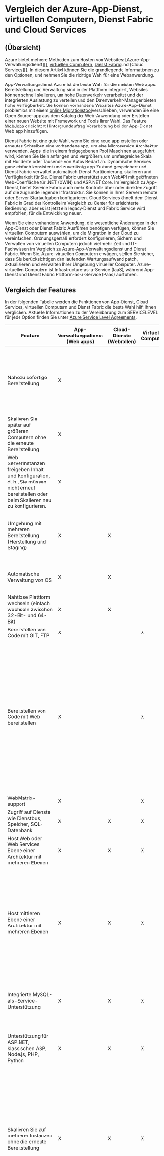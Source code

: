 <properties
    pageTitle="Azure-App-Dienst, virtuellen Computern, Dienst Fabric und Cloud Services-Vergleich | Microsoft Azure"
    description="Erfahren Sie, wie zwischen Azure-App-Verwaltungsdienst, virtuellen Computern, Dienst Fabric und Cloud-Dienste für das Hosten von Webanwendungen auswählen."
    services="app-service\web, virtual-machines, cloud-services"
    documentationCenter=""
    authors="tdykstra"
    manager="wpickett"
    editor="jimbe"/>

<tags
    ms.service="app-service-web"
    ms.workload="web"
    ms.tgt_pltfrm="na"
    ms.devlang="na"
    ms.topic="article"
    ms.date="07/07/2016"
    ms.author="tdykstra"/>

# <a name="azure-app-service-virtual-machines-service-fabric-and-cloud-services-comparison"></a>Vergleich der Azure-App-Dienst, virtuellen Computern, Dienst Fabric und Cloud Services

## <a name="overview"></a>(Übersicht)

Azure bietet mehrere Methoden zum Hosten von Websites: [Azure-App-Verwaltungsdienst][], [virtuellen Computern][], [Dienst Fabric][]und [Cloud Services][]. In diesem Artikel können Sie die grundlegende Informationen zu den Optionen, und nehmen Sie die richtige Wahl für eine Webanwendung.

App-Verwaltungsdienst Azure ist die beste Wahl für die meisten Web apps. Bereitstellung und Verwaltung sind in der Plattform integriert, Websites können schnell skalieren, um hohe Datenverkehr verarbeitet und der integrierten Auslastung zu verteilen und den Datenverkehr-Manager bieten hohe Verfügbarkeit. Sie können vorhandene Websites Azure-App-Dienst problemlos mit einem [online Migrationstool](https://www.migratetoazure.net/)verschieben, verwenden Sie eine Open Source-app aus dem Katalog der Web-Anwendung oder Erstellen einer neuen Website mit Framework und Tools Ihrer Wahl. Das Feature [WebJobs][] erleichtert Hintergrundauftrag Verarbeitung bei der App-Dienst Web app hinzufügen.

Dienst Fabric ist eine gute Wahl, wenn Sie eine neue app erstellen oder erneutes Schreiben eine vorhandene app, um eine Microservice Architektur verwenden. Apps, die in einem freigegebenen Pool Maschinen ausgeführt wird, können Sie klein anfangen und vergrößern, um umfangreiche Skala mit Hunderte oder Tausende von Autos Bedarf an. Dynamische Services ganz einfach konsistent und zuverlässig app Zustand gespeichert und Dienst Fabric verwaltet automatisch Dienst Partitionierung, skalieren und Verfügbarkeit für Sie.  Dienst Fabric unterstützt auch WebAPI mit geöffneten Web-Oberfläche für .NET (OWIN) und ASP.NET Core.  Im Vergleich zu App-Dienst, bietet Service Fabric auch mehr Kontrolle über oder direkten Zugriff auf die zugrunde liegende Infrastruktur. Sie können in Ihren Servern remote oder Server Startaufgaben konfigurieren. Cloud Services ähnelt dem Dienst Fabric in Grad der Kontrolle im Vergleich zu Center für erleichterte Bedienung, aber es ist jetzt ein legacy-Dienst und Fabric Service wird empfohlen, für die Entwicklung neuer.

Wenn Sie eine vorhandene Anwendung, die wesentliche Änderungen in der App-Dienst oder Dienst Fabric Ausführen benötigen verfügen, können Sie virtuellen Computern auswählen, um die Migration in der Cloud zu vereinfachen. Ordnungsgemäß erfordert konfigurieren, Sichern und Verwalten von virtuellen Computern jedoch viel mehr Zeit und IT-Fachwissen im Vergleich zu Azure-App-Verwaltungsdienst und Dienst Fabric. Wenn Sie, Azure-virtuellen Computern erwägen, stellen Sie sicher, dass Sie berücksichtigen den laufenden Wartungsaufwand patch, aktualisieren und Verwalten Ihrer Umgebung virtueller Computer. Azure-virtuellen Computern ist Infrastructure-as-a-Service (IaaS), während App-Dienst und Dienst Fabric Platform-as-a-Service (Paas) ausführen. 

## <a name="features"></a>Vergleich der Features

In der folgenden Tabelle werden die Funktionen von App-Dienst, Cloud Services, virtuellen Computern und Dienst Fabric die beste Wahl hilft Ihnen verglichen. Aktuelle Informationen zu der Vereinbarung zum SERVICELEVEL für jede Option finden Sie unter [Azure Service Level Agreements](/support/legal/sla/).

Feature|App-Verwaltungsdienst (Web apps)|Cloud-Dienste (Webrollen)|Virtuellen Computern|Dienst Fabric|Notizen
---|---|---|---|---|---
Nahezu sofortige Bereitstellung|X|||X|Bereitstellen einer Anwendung oder einer Anwendungsupdate auf einen Clouddienst, oder Erstellen eines virtuellen Computers dauert einige Minuten mindestens; Bereitstellen einer Anwendung mit einem Web-app dauert Sekunden.
Skalieren Sie später auf größeren Computern ohne die erneute Bereitstellung|X|||X|
Web Serverinstanzen freigeben Inhalt und Konfiguration, d. h., Sie müssen nicht erneut bereitstellen oder beim Skalieren neu zu konfigurieren.|X|||X|
Umgebung mit mehreren Bereitstellung (Herstellung und Staging)|X|X||X|Dienst Fabric ermöglicht es Ihnen, dass mehrere Umgebungen für Ihre apps oder unterschiedliche Versionen von der app-nebeneinander bereitstellen.
Automatische Verwaltung von OS|X|X|||Automatische Updates für OS geplant für eine zukünftige Service-Struktur lassen Sie wieder los.
Nahtlose Plattform wechseln (einfach wechseln zwischen 32-Bit- und 64-Bit)|X|X|||
Bereitstellen von Code mit GIT, FTP|X||X||
Bereitstellen von Code mit Web bereitstellen|X||X||Cloud Services unterstützt die Verwendung von Web zum Bereitstellen von Updates für einzelne Rolleninstanzen bereitstellen. Allerdings werden, können Sie es für anfängliche Bereitstellung von einer Rolle verwenden, und wenn Sie Web bereitstellen für ein Update verwenden, müssen Sie separat für jede Instanz von einer Rolle bereitstellen. Mehrere Instanzen sind für die Inanspruchnahme der Cloud-Dienst Vereinbarung zum SERVICELEVEL für die Herstellung Umgebungen erforderlich.
WebMatrix-support|X||X||
Zugriff auf Dienste wie Dienstbus, Speicher, SQL-Datenbank|X|X|X|X|
Host Web oder Web Services Ebene einer Architektur mit mehreren Ebenen|X|X|X|X|
Host mittleren Ebene einer Architektur mit mehreren Ebenen|X|X|X|X|App-Dienst Web apps können einfach REST-API mittlere Ebene hosten, und das Feature [WebJobs](http://go.microsoft.com/fwlink/?linkid=390226) kann im Hintergrund verarbeitenden Aufträge hosten. Sie können eine dedizierte Website unabhängig Skalierbarkeit für die Leiste erzielen WebJobs ausführen. Die Vorschau- [API apps](../app-service-api/app-service-api-apps-why-best-platform.md) -Funktion bietet noch mehr Features für die restlichen Dienste verwalten.
Integrierte MySQL-als-Service-Unterstützung|X|X|X||Cloud Services können MySQL-als-Service durch ClearDBs Angebote, aber nicht als Teil des Workflows Azure-Portal integrieren.
Unterstützung für ASP.NET, klassischen ASP, Node.js, PHP, Python|X|X|X|X|Dienst Fabric unterstützt die Erstellung einer Front-End-Web mithilfe von [ASP.NET 5](../service-fabric/service-fabric-add-a-web-frontend.md) , oder Sie können jede Art von Anwendung (Node.js, Java usw.) als [Gast ausführbare](../service-fabric/service-fabric-deploy-existing-app.md)bereitstellen.
Skalieren Sie auf mehrerer Instanzen ohne die erneute Bereitstellung|X|X|X|X|Virtuellen Computern skalieren können, auf mehrere Instanzen, aber die Dienste, die ausgeführt werden müssen, diese Skalierung behandeln geschrieben werden. Sie müssen ein Lastenausgleich zum Weiterleiten von Besprechungsanfragen über den Computer, und erstellen Sie eine Gruppe Zugehörigkeit, um zu verhindern, dass gleichzeitige Neustarten aller Instanzen aufgrund von Fehlern Wartung oder Hardware konfigurieren.
Unterstützung von SSL|X|X|X|X|Für App-Dienst Web apps wird für den benutzerdefinierten Domänennamen SSL nur Basic- und Standard-Modus unterstützt. Informationen zur Verwendung von SSL mit Web apps finden Sie unter [konfigurieren ein SSL-Zertifikat für eine Website Azure](../app-service-web/web-sites-configure-ssl-certificate.md).
Integration von Visual Studio|X|X|X|X|
Remote-Debuggen|X|X|X||
Bereitstellen von Code mit TFS|X|X|X|X|
Netzwerkisolation mit [Azure-virtuellen Netzwerk](/services/virtual-network/)|X|X|X|X|Siehe auch [Azure Websites virtuelles Netzwerk-Integration](/blog/2014/09/15/azure-websites-virtual-network-integration/)
Unterstützung für [Azure Datenverkehr-Manager](/services/traffic-manager/)|X|X|X|X|
Integrierte Endpunkt für die Überwachung|X|X|X||
Remote desktop-Zugriff auf Servern||X|X|X|
Installieren von einem beliebigen benutzerdefinierten MSI||X|X|X|Dienst Fabric ermöglicht es Ihnen, eine ausführbare Datei als [Gast ausführbare](../service-fabric/service-fabric-deploy-existing-app.md) hosten, oder Sie können eine beliebige app installieren, auf den virtuellen Computern.
Möglichkeit zum Definieren/Start Aufgaben ausführen||X|X|X|
ETW-Ereignisse können hören möchten||X|X|X|

## <a name="scenarios"></a>Szenarien und Empfehlungen

Hier sind einige häufige Anwendungsszenarien mit anderem Ort tätig welche Azure Web-hosting Option möglicherweise geeigneter für jede Empfehlungen ein.

- [Ich benötige ein Web-front-End mit Hintergrund Verarbeitung und Datenbank Back-End-branchenanwendungen mit integriert auf lokale Anlagen ausführen.](#onprem)
- [Ich benötige sehr zuverlässig Meine corporate Website gehostet, die gut skaliert und Angebote globale erreicht haben.](#corp)
- [Ich habe eine IIS6-Anwendung unter Windows Server 2003.](#iis6)
- [Ich bin Besitzer einer small Business, und ich benötige eine preisgünstige Möglichkeit, Meine Website host jedoch mit zukünftiges Wachstum berücksichtigen.](#smallbusiness)
- [Ich versuche, ein Web oder die Grafik-Designer, und ich möchte entwerfen und Erstellen von Websites für meine Kunden.](#designer)
- [Ich bin mit einem Web-Front-End-Anwendung mit mehreren Ebenen in der Cloud migrieren.](#multitier)
- [Meine Anwendung hängt stark angepasste Windows oder Linux-Umgebungen und in der Cloud verschoben werden soll.](#custom)
- [Meine Website verwendet open Source-Software, und ich möchte in Azure gehostet.](#oss)
- [Ich habe eine Line-of-Business-Anwendung, die Verbindung mit dem Firmennetzwerk muss.](#lob)
- [Ich möchte ein REST-API oder Webdienst für mobile Clients hosten.](#mobile)


### <a id="onprem"></a>Ich benötige ein Web-front-End mit Hintergrund Verarbeitung und Datenbank Back-End-branchenanwendungen mit integriert auf lokale Anlagen ausführen.

App-Verwaltungsdienst Azure ist eine großartige Lösung für komplexe branchenanwendungen an. Hiermit können Sie entwickeln Sie apps, die automatisch auf einer laden angeglichene Plattform skalieren, sind mit Active Directory gesichert und Verbinden mit Ihrem lokalen Ressourcen. Es ist diese einfach durch eine hervorragende Portal und APIs apps verwalten, und ermöglicht Ihnen, Einblick wie Kunden diese mit app Einblicke Tools verwenden. Das Feature [Webjobs][] kann Hintergrundprozesse ausgeführt und Aufgaben als Teil der Web-Kategorie und beim Hybrid Konnektivität und VNET Features erleichtern es Verbindung wieder auf lokale Ressourcen. Azure-App-Dienst bietet drei 9 Vereinbarung zum SERVICELEVEL von Web apps und ermöglicht Ihnen das:

* Führen Sie Ihre Applikationen zuverlässig auf eine Cloud selbstreparierendes, Auto-Patch aus.
* Skalieren Sie Automatisches in einem globalen Netzwerk von Rechenzentren.
* Sichern Sie und Wiederherstellen Sie, für die Wiederherstellung.
* ISO, SOC2 und PCI kompatibel sein.
* Nahtlose in Active Directory

### <a id="corp"></a>Ich benötige sehr zuverlässig Meine corporate Website gehostet, die gut skaliert und Angebote globale erreicht haben.

App-Verwaltungsdienst Azure ist eine großartige Lösung für Unternehmenswebsites hosten. Web apps zu skalieren schnell und einfach in einem globalen Netzwerk von Rechenzentren Nachfrage zu können. Lokalen Reichweite, Fehlertoleranz und Management mit intelligenten Datenverkehr vergleichbar. Alle auf einer Plattform, die hervorragende Verwaltungstools bereitstellt, so dass Sie Website Gesundheit und Datenverkehr Website schnell und einfach Einblick in aus. Azure-App-Dienst bietet drei 9 Vereinbarung zum SERVICELEVEL von Web apps und ermöglicht Ihnen das:

* Führen Sie Ihren Websites zuverlässig auf eine Cloud selbstreparierendes, Auto-Patch aus.
* Skalieren Sie Automatisches in einem globalen Netzwerk von Rechenzentren.
* Sichern Sie und Wiederherstellen Sie, für die Wiederherstellung.
* Verwalten von Protokollen und Datenverkehr mit integrierten Tools.
* ISO, SOC2 und PCI kompatibel sein.
* Nahtlose in Active Directory

### <a id="iis6"></a>Ich habe eine IIS6-Anwendung unter Windows Server 2003.

App-Verwaltungsdienst Azure erleichtert die Infrastrukturkosten im Zusammenhang mit der Migration von älteren IIS6 Applications zu vermeiden. Microsoft hat erstellt [benutzerfreundliche Migrations-Tools und Hinweise zur detaillierte Migration](https://www.movemetowebsites.net/) , mit denen Sie Kompatibilität prüfen und identifizieren alle Änderungen, die vorgenommen werden müssen. Integration in Visual Studio und TFS allgemeine CMS Tools erleichtert die IIS6 Applikationen direkt in der Cloud bereitstellen. Nach der Bereitstellung bietet im Azur Portal robuste Verwaltungstools, mit denen Sie nach unten zum Verwalten der Kosten und Anfordern von bis zu besprechen nach Bedarf skalieren. Mit dem Migrationstool können Sie folgende Aktionen ausführen:

* Migrieren von schnell und einfach Ihre legacy Windows Server 2003-Webanwendung in der Cloud.
* Entscheiden Sie sich um Ihre angefügten SQL-Datenbank lokal zum Erstellen einer Hybrid-Anwendung zu verlassen.
* Automatisch verschieben Ihrer SQL-Datenbank mit der legacy-Anwendung.

### <a id="smallbusiness"></a>Ich bin Besitzer einer small Business, und ich benötige eine preisgünstige Möglichkeit, Meine Website host jedoch mit zukünftiges Wachstum berücksichtigen.

Azure App-Verwaltungsdienst ist eine großartige Lösung für dieses Szenario, da Sie ihn kostenlos verwenden können, und fügen Sie bei Bedarf weitere Funktionen hinzu. Jeder kostenlose Web app im Lieferumfang von Azure bereitgestellten Domäne (*IHRE_FIRMA*. azurewebsites.net), und die Plattform umfasst integrierte Bereitstellung und Verwaltungstools ebenso wie eine Anwendung Katalog, die für den Einstieg zu erleichtern. Es gibt viele andere Dienste und Skalierungsoptionen, mit denen die Website mit erhöhter Benutzer bei Bedarf weiterentwickelt. Mit Azure-App-Verwaltungsdienst können Sie folgende Aktionen ausführen:

- Mit der kostenlosen Ebene beginnen Sie, und klicken Sie dann oben skalieren Sie, je nach Bedarf.
- Mithilfe der Anwendung beliebte Webanwendungen, wie z. B. WordPress schnell einrichten.
- Fügen Sie zusätzliche Azure Dienste und Features an Ihrer Anwendung nach Bedarf hinzu.
- Secure Web app mit HTTPS an.

### <a id="designer"></a>Ich versuche, ein Web oder die Grafik-Designer, und ich möchte entwerfen und Erstellen von Websites für meine Kunden

Azure-App-Verwaltungsdienst für Webentwickler und Designer kann problemlos mit einer Vielzahl von Tools und Framework integriert, umfasst Unterstützung Git und FTP-Bereitstellung und bietet enger Integration mit Tools und Diensten wie Visual Studio und SQL-Datenbank. Mit App-Verwaltungsdienst können Sie folgende Aktionen ausführen:

- Verwenden Sie die Befehlszeile Tools für [automatisierte Vorgänge][scripting].
- Arbeiten mit beliebten Sprachen wie [.net][dotnet], [PHP][], [Node.js][nodejs], und [Python][].
- Wählen Sie drei verschiedene Skalierung Stufen für die Skalierung nach oben auf sehr hoher Kapazität aus.
- Integrieren mit anderen Azure-Diensten, wie etwa [SQL-Datenbank][sqldatabase], [Dienstbus] [ servicebus] und [Speicher][]oder Partner-Angebote aus dem [Azure Store][azurestore], z. B. MySQL und MongoDB.
- Integration mit Tools wie Visual Studio, Git, WebMatrix, WebDeploy, TFS und FTP.

### <a id="multitier"></a>Ich bin mit einem Web-Front-End-Anwendung mit mehreren Ebenen in der Cloud migrieren.

Wenn Sie eine Anwendung mit mehreren Ebene, wie etwa einen Webserver ausführen, die mit einer Datenbank, verbunden ist Azure-App-Verwaltungsdienst eine gute Option, die enger Integration in SQL Azure-Datenbank bietet. Und Sie können das Feature WebJobs für Back-End-Prozesse ausgeführt.

Wenn Sie mehr über die Server-Umgebung, wie etwa die Möglichkeit, remote in Ihrem Server Kontrolle oder Server Startaufgaben konfigurieren benötigen, wählen Sie für eine oder mehrere der Ebenen Dienst Fabric.

Wählen Sie für eine oder mehrere der Ebenen virtuellen Computern, verwenden Sie ein eigenes Computerabbild oder Server-Software oder Dienste, die Sie auf Dienst Fabric konfigurieren können nicht ausgeführt werden soll.

### <a id="custom"></a>Meine Anwendung hängt stark angepasste Windows oder Linux-Umgebungen und in der Cloud verschoben werden soll.

Wenn die Anwendung komplexe Installation oder Konfiguration von Software und das Betriebssystem erfordert, ist virtuellen Computern wahrscheinlich die bestmögliche Lösung. Mit virtuellen Computern können Sie folgende Aktionen ausführen:

- Verwenden Sie des virtuellen Computers-Katalogs zum beginnen mit einem Betriebssystem, wie etwa Windows oder Linux, und passen Sie es für Ihren Anforderungen Anwendung.
- Erstellen und Hochladen ein benutzerdefiniertes Bild von einem vorhandenen lokalen Server auf einem virtuellen Computer in Azure ausführen.

### <a id="oss"></a>Meine Website verwendet open Source-Software und in Azure gehostet werden möchte.

Wenn der open-Source-Framework App-Diensts unterstützt wird, werden die Sprachen und die Anwendung erforderlichen Framework automatisch konfiguriert. App-Dienst können Sie:

- Verwenden Sie viele beliebten öffnen Quelle Sprachen, wie etwa [.NET][dotnet], [PHP][], [Node.js][nodejs], und [Python][].
- Einrichten von WordPress, Drupal, Umbraco, DNN und viele andere Drittanbieter-Webanwendungen.
- Migrieren einer vorhandenen Anwendungs oder Erstellen eines neuen Kontos aus dem Katalog der Anwendung.

Wenn der open-Source-Framework App-Dienst nicht unterstützt wird, können Sie es auf eine der anderen Optionen Hostinganbieter Azure Web ausführen. Mit virtuellen Computern, installieren und konfigurieren die Software auf dem Computerabbild, das Windows sein kann oder Linux-basierten.

### <a id="lob"></a>Ich habe eine Line-of-Business-Anwendung, die Verbindung mit dem Firmennetzwerk muss

Wenn Sie eine Linie-of-Business-Anwendung erstellen möchten, möglicherweise Ihrer Website direkten Zugriff auf Dienste oder Daten auf dem Firmennetzwerk erforderlich. Dies ist auf App-Dienst, Dienst Fabric und virtuellen Computern mithilfe von [Azure virtuelle Netzwerkdienst](/services/virtual-network/)möglich. App-Dienst können Sie das [VNET Integrationsfeature](https://azure.microsoft.com/blog/2014/09/15/azure-websites-virtual-network-integration/), wodurch Ihre Azure Applications ausführen, als wären sie in Ihrem Netzwerk Ihres Unternehmens.

### <a id="mobile"></a>Ich möchte ein REST-API oder Webdienst für mobile Clients hosten

HTTP-basierten Web Services ermöglichen Ihnen eine Vielzahl von Clients, einschließlich der mobilen Clients unterstützen. Wie ASP.NET Web API Integrieren von Visual Studio, damit es einfacher zu erstellen und die restlichen Dienste nutzen.  Diese Dienste werden von einem Web-Endpunkt verfügbar gemacht, daher es möglich ist, eine Web-hosting auf Azure Methode zum unterstützen dieses Szenario zu verwenden. App-Dienst ist jedoch eine gute Wahl für die Verwaltung von REST-APIs. Mit App-Verwaltungsdienst können Sie folgende Aktionen ausführen:

- Eine [mobile-app](../app-service-mobile/app-service-mobile-value-prop.md) oder [API-app](../app-service-api/app-service-api-apps-why-best-platform.md) , die HTTP-Webdiensts in einem Azure des Global verteilten Rechenzentren zu hosten, schnell zu erstellen.
- Migrieren von vorhandenen Services oder neue erstellen.
- Vereinbarung zum SERVICELEVEL für Verfügbarkeit mit einer einzelnen Instanz erzielen oder Skalieren auf mehreren dedizierten Computern.
- Verwenden Sie die veröffentlichte Site REST-APIs auf eine beliebige HTTP-Clients, einschließlich der mobilen Clients bereit.

> [AZURE.NOTE]
> Wenn Sie mit Azure-App-Verwaltungsdienst Schritte vor dem für ein Konto anmelden möchten, wechseln Sie zu <a href="https://trywebsites.azurewebsites.net/">https://trywebsites.azurewebsites.net</a>, wo können Sie sofort eine kurzlebige Starter-app in Azure-App-Verwaltungsdienst kostenlos erstellen. Keine Kreditkarte erforderlich, keine Zusagen.

## <a id="nextsteps"></a>Nächste Schritte

Weitere Informationen zu den drei Web Hostinganbieter Optionen finden Sie unter [Einführung in Azure](../fundamentals-introduction-to-azure.md).

Um die Optionen Einstieg in für eine Anwendung ausgewählt haben, finden Sie unter den folgenden Ressourcen:

* [Azure App-Verwaltungsdienst](/documentation/services/app-service/)
* [Azure Cloud Services](/documentation/services/cloud-services/)
* [Azure-virtuellen Computern](/documentation/services/virtual-machines/)
* [Dienst Fabric](/documentation/services/service-fabric)

<!-- URL List -->

[Azure App-Verwaltungsdienst]: /services/app-service/
[Cloud-Dienste]: http://go.microsoft.com/fwlink/?LinkId=306052
[Virtuellen Computern]: http://go.microsoft.com/fwlink/?LinkID=306053
[Dienst Fabric]: /services/service-fabric
[ClearDB]: http://www.cleardb.com/
[WebJobs]: http://go.microsoft.com/fwlink/?linkid=390226&clcid=0x409
[Configuring an SSL certificate for an Azure Website]: http://www.windowsazure.com/develop/net/common-tasks/enable-ssl-web-site/
[azurestore]: http://www.windowsazure.com/gallery/store/
[scripting]: http://www.windowsazure.com/documentation/scripts/?services=web-sites
[dotnet]: http://www.windowsazure.com/develop/net/
[nodejs]: http://www.windowsazure.com/develop/nodejs/
[PHP]: http://www.windowsazure.com/develop/php/
[Python]: http://www.windowsazure.com/develop/python/
[servicebus]: http://www.windowsazure.com/documentation/services/service-bus/
[sqldatabase]: http://www.windowsazure.com/documentation/services/sql-database/
[Speicher]: http://www.windowsazure.com/documentation/services/storage/

<!-- IMG List -->

[ChoicesDiagram]: ./media/choose-web-site-cloud-service-vm/Websites_CloudServices_VMs_3.png
